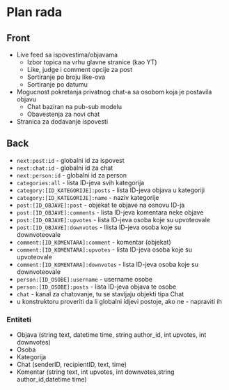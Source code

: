 # Plan rada

## Front

- Live feed sa ispovestima/objavama
  - Izbor topica na vrhu glavne stranice (kao YT)
  - Like, judge i comment opcije za post
  - Sortiranje po broju like-ova
  - Sortiranje po datumu
- Mogucnost pokretanja privatnog chat-a sa osobom koja je postavila objavu
  - Chat baziran na pub-sub modelu
  - Obavestenja za novi chat
- Stranica za dodavanje ispovesti

## Back

- ```next:post:id``` - globalni id za ispovest
- ```next:chat:id``` - globalni id za chat
- ```next:person:id``` - globalni id za person
- ```categories:all``` - lista ID-jeva svih kategorija
- ```category:[ID_KATEGORIJE]:posts``` - lista ID-jeva objava u kategoriji
- ```category:[ID_KATEGORIJE]:name``` - naziv kategorije
- ```post:[ID_OBJAVE]:post``` - objekat te objave na osnovu ID-ja
- ```post:[ID_OBJAVE]:comments``` - lista ID-jeva komentara neke objave
- ```post:[ID_OBJAVE]:upvotes``` - lista ID-jeva osoba koje su upvoteovale
- ```post:[ID_OBJAVE]:downvotes``` - llista ID-jeva osoba koje su downvoteovale
- ```comment:[ID_KOMENTARA]:comment``` - komentar (objekat)
- ```comment:[ID_KOMENTARA]:upvotes``` - lista ID-jeva osoba koje su upvoteovale
- ```comment:[ID_KOMENTARA]:downvotes``` - lista ID-jeva osoba koje su downvoteovale
- ```person:[ID_OSOBE]:username``` - username osobe
- ```person:[ID_OSOBE]:posts``` - lista ID-jeva objava te osobe
- ```chat``` - kanal za chatovanje, tu se stavljaju objekti tipa Chat
- u konstruktoru proveriti da li globalni idjevi postoje, ako ne - napraviti ih

### Entiteti

- Objava (string text, datetime time, string author_id, int upvotes, int downvotes)
- Osoba
- Kategorija
- Chat (senderID, recipientID, text, time)
- Komentar (string text, int upvotes, int downvotes,string author_id,datetime time)
